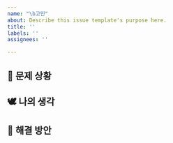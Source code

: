 ```yaml
---
name: "\b고민"
about: Describe this issue template's purpose here.
title: ''
labels: ''
assignees: ''

---
```


## 🤔 문제 상황
## 🕊️ 나의 생각
## 💫 해결 방안
